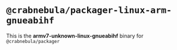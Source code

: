 # `@crabnebula/packager-linux-arm-gnueabihf`

This is the **armv7-unknown-linux-gnueabihf** binary for `@crabnebula/packager`
